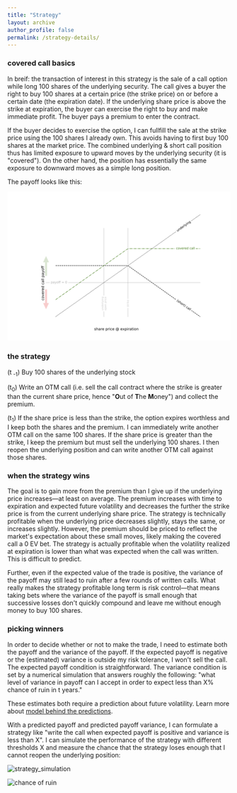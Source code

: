 ```yaml
---
title: "Strategy"
layout: archive
author_profile: false
permalink: /strategy-details/
---
```


### covered call basics
In breif: the transaction of interest in this strategy is the sale of a call option while long 100 shares of the underlying security.  The call gives a buyer the right to buy 100 shares at a certain price (the strike price) on or before a certain date (the expiration date).  If the underlying share price is above the strike at expiration, the buyer can exercise the right to buy and make immediate profit.  The buyer pays a premium to enter the contract.  

If the buyer decides to exercise the option, I can fullfill the sale at the strike price using the 100 shares I already own. This avoids having to first buy 100 shares at the market price.  The combined underlying & short call position thus has limited exposure to upward moves by the underlying security (it is "covered"). On the other hand, the position has essentially the same exposure to downward moves as a simple long position.

The payoff looks like this: 

![covered_call_payoff.png](../images/covered_call_payoff.png)

### the strategy
(t<sub> -1</sub>) Buy 100 shares of the underlying stock

(t<sub>0</sub>) Write an OTM call (i.e. sell the call contract where the strike is greater than the current share price, hence "**O**ut of **T**he **M**oney") and collect the premium.  

(t<sub>1</sub>)
If the share price is less than the strike, the option expires worthless and I keep both the shares and the premium.  I can immediately write another OTM call on the same 100 shares.
If the share price is greater than the strike, I keep the premium but must sell the underlying 100 shares.  I then reopen the underlying position and can write another OTM call against those shares.  

### when the strategy wins 
The goal is to gain more from the premium than I give up if the underlying price increases—at least on average.  The premium increases with time to expiration and expected future volatility and decreases the further the strike price is from the current underlying share price.  The strategy is technically profitable when the underlying price decreases slightly, stays the same, or increases slightly.  However, the premium should be priced to reflect the market's expectation about these small moves, likely making the covered call a 0 EV bet.  The strategy is actually profitable when the volatility realized at expiration is lower than what was expected when the call was written.  This is difficult to predict.

Further, even if the expected value of the trade is positive, the variance of the payoff may still lead to ruin after a few rounds of written calls.  What really makes the strategy profitable long term is risk control—that means taking bets where the variance of the payoff is small enough that successive losses don't quickly compound and leave me without enough money to buy 100 shares.

### picking winners
In order to decide whether or not to make the trade, I need to estimate both the payoff and the variance of the payoff.  If the expected payoff is negative or the (estimated) variance is outside my risk tolerance, I won't sell the call.  The expected payoff condition is straightforward.  The variance condition is set by a numerical simulation that answers roughly the following: "what level of variance in payoff can I accept in order to expect less than X% chance of ruin in t years."  

These estimates both require a prediction about future volatility.  Learn more about [model behind the predictions](https://arkm97.github.io/covered-calls/volatility-model/).

With a predicted payoff and predicted payoff variance, I can formulate a strategy like "write the call when expected payoff is positive and variance is less than X".  I can simulate the performance of the strategy with different thresholds X and measure the chance that the strategy loses enough that I cannot reopen the underlying position:

![strategy_simulation](https://user-images.githubusercontent.com/22861412/149824581-7566ab93-1ffd-4655-bb2f-fd5201f48849.png)

![chance of ruin](https://user-images.githubusercontent.com/22861412/150592577-f7b7eb54-598b-4835-aafe-2d68203053e3.jpeg)
